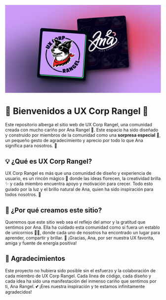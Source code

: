 ![preview](/preview.webp)

# 🌟 Bienvenidos a UX Corp Rangel 🌟

Este repositorio alberga el sitio web de UX Corp Rangel, una comunidad creada con mucho cariño por Ana Rangel 💖. Este espacio ha sido diseñado y construido por miembros de la comunidad como una **sorpresa especial** 🎉, un pequeño gesto de agradecimiento y aprecio por todo lo que Ana significa para nosotros. 🙌

## 💡 ¿Qué es UX Corp Rangel?

UX Corp Rangel es más que una comunidad de diseño y experiencia de usuario, es un rincón mágico 🦄 donde las ideas florecen, la creatividad brilla ✨ y cada miembro encuentra apoyo y motivación para crecer. Todo esto guiado por la luz y el brillo natural de Ana, quien ha sido inspiración para todos nosotros. 🚀

## 🚀 ¿Por qué creamos este sitio?

Queremos que este sitio web sea el reflejo del amor y la gratitud que sentimos por Ana. Ella ha cuidado esta comunidad como si fuera un establo de unicornios 🦄🌸, donde cada uno de nosotros ha encontrado un lugar para aprender, compartir y brillar. 💫 ¡Gracias, Ana, por ser nuestra UX favorita, amiga y fuente de energía positiva!

## 🙏 Agradecimientos

Este proyecto no hubiera sido posible sin el esfuerzo y la colaboración de cada miembro de UX Corp Rangel. Cada línea de código, cada diseño y cada idea ha sido una manifestación del inmenso cariño que sentimos por ti, Ana Rangel. 💕 ¡Eres nuestra inspiración y te estamos infinitamente agradecidos!
